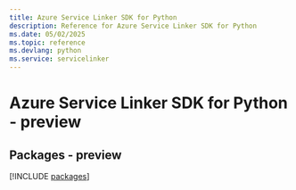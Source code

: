 ```yaml
---
title: Azure Service Linker SDK for Python
description: Reference for Azure Service Linker SDK for Python
ms.date: 05/02/2025
ms.topic: reference
ms.devlang: python
ms.service: servicelinker
---
```

# Azure Service Linker SDK for Python - preview
## Packages - preview
[!INCLUDE [packages](service-linker-index.md)]